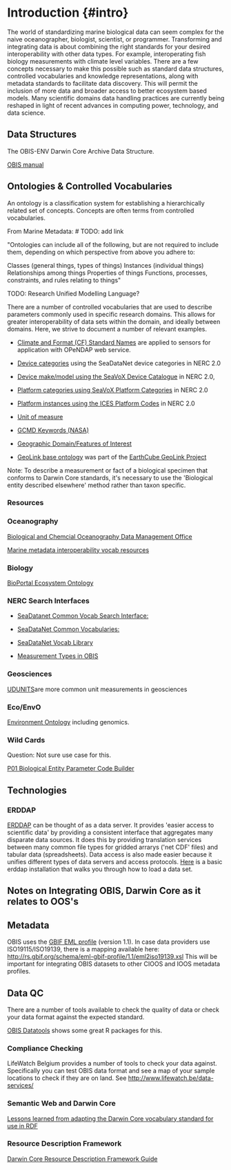 # Introduction {#intro}
The world of standardizing marine biological data can seem complex for the naive oceanographer, biologist, scientist, or programmer. 
Transforming and integrating data is about combining the right standards for your desired interoperability with other data types. 
For example, interoperating fish biology measurements with climate level variables. 
There are a few concepts necessary to make this possible such as standard data structures, controlled vocabularies and knowledge representations, along with metadata standards to facilitate data discovery. This will permit the inclusion of more data and broader access to better ecosystem based models. Many scientific domains data handling practices are currently being reshaped in light of recent advances in computing power, technology, and data science.

## Data Structures

The OBIS-ENV Darwin Core Archive Data Structure.

[OBIS manual](https://obis.org/manual/)

## Ontologies & Controlled Vocabularies

An ontology is a classification system for establishing a hierarchically related set of concepts. Concepts are often terms from controlled vocabularies.

From Marine Metadata: # TODO: add link

"Ontologies can include all of the following, but are not required to include them, depending on which perspective from above you adhere to:

Classes (general things, types of things)
Instances (individual things)
Relationships among things
Properties of things
Functions, processes, constraints, and rules relating to things"

TODO: Research Unified Modelling Language?

There are a number of controlled vocabularies that are used to describe parameters commonly used in specific research domains. This allows for greater interoperability of data sets within the domain, and ideally between domains. Here, we strive to document a number of relevant examples. 

* [Climate and Format (CF) Standard Names](http://cfconventions.org/standard-names.html) are applied to sensors for application with OPeNDAP web service. 

* [Device categories](http://vocab.nerc.ac.uk/collection/L05/current/) using the SeaDataNet device categories in NERC 2.0

* [Device make/model using the SeaVoX Device Catalogue](http://vocab.nerc.ac.uk/collection/L22/current/) in NERC 2.0, 

* [Platform categories using SeaVoX Platform Categories](http://vocab.nerc.ac.uk/collection/L06/current/) in NERC 2.0

* [Platform instances using the ICES Platform Codes](http://vocab.nerc.ac.uk/collection/C17/current/) in NERC 2.0

* [Unit of measure](http://vocab.nerc.ac.uk/collection/P06/current/) 

* [GCMD Keywords (NASA)](http://vocab.nerc.ac.uk/collection/P04/current/)

* [Geographic Domain/Features of Interest](http://vocab.nerc.ac.uk/collection/C19/current/)

* [GeoLink base ontology](http://schema.geolink.org/1.0/base/main.html) was part of the [EarthCube GeoLink Project](http://www.geolink.org/)


Note: To describe a measurement or fact of a biological specimen that conforms to Darwin Core standards, it's necessary to use the 'Biological entity described elsewhere' method rather than taxon specific.

### Resources

### Oceanography

[Biological and Chemcial Oceanography Data Management Office](http://www.bco-dmo.org/)

[Marine metadata interoperability vocab resources](https://mmisw.org/ont/#/)

### Biology

[BioPortal Ecosystem Ontology](http://bioportal.bioontology.org/ontologies/ECSO)

### NERC Search Interfaces

* [SeaDatanet Common Vocab Search Interface:](http://seadatanet.maris2.nl/v_bodc_vocab_v2/welcome.asp)

* [SeaDataNet Common Vocabularies:](https://www.seadatanet.org/Standards/Common-Vocabularies/)

* [SeaDataNet Vocab Library](http://seadatanet.maris2.nl/v_bodc_vocab_v2/vocab_relations.asp?lib=P08)

* [Measurement Types in OBIS](https://mof.obis.org/)


### Geosciences

[UDUNITS](https://www.unidata.ucar.edu/software/udunits/)are more common unit measurements in geosciences

### Eco/EnvO

[Environment Ontology](http://www.obofoundry.org/ontology/envo.html) including genomics.

### Wild Cards

Question: Not sure use case for this. 

[P01 Biological Entity Parameter Code Builder](https://www.bodc.ac.uk/resources/vocabularies/vocabulary_builder/biomodel/)

## Technologies

### ERDDAP

[ERDDAP](https://coastwatch.pfeg.noaa.gov/erddap/index.html) can be thought of as a data server. It provides 'easier access to scientific data' by providing a consistent interface that aggregates many disparate data sources. It does this by providing translation services between many common file types for gridded arrarys ('net CDF' files) and tabular data (spreadsheets). Data access is also made easier because it unifies different types of data servers and access protocols. [Here](https://github.com/HakaiInstitute/erddap-basic) is a basic erddap installation that walks you through how to load a data set.


## Notes on Integrating OBIS, Darwin Core as it relates to OOS's

## Metadata

OBIS uses the [GBIF EML profile](http://rs.gbif.org/schema/eml-gbif-profile/1.1/eml-gbif-profile.xsd) (version 1.1). In case data providers use ISO19115/ISO19139, there is a mapping available here: http://rs.gbif.org/schema/eml-gbif-profile/1.1/eml2iso19139.xsl This will be important for integrating OBIS datasets to other CIOOS and IOOS metadata profiles.

## Data QC

There are a number of tools available to check the quality of data or check your data format against the expected standard.

[OBIS Datatools](https://obis.org/manual/processing/) shows some great R packages for this.

### Compliance Checking 

LifeWatch Belgium provides a number of tools to check your data against.
Specifically you can test OBIS data format and see a map of your sample locations to check if they are on land.
See http://www.lifewatch.be/data-services/

### Semantic Web and Darwin Core

[Lessons learned from adapting the Darwin Core vocabulary standard for use in RDF](http://www.semantic-web-journal.net/system/files/swj1093.pdf)

### Resource Description Framework

[Darwin Core Resource Description Framework Guide](https://dwc.tdwg.org/rdf/)
